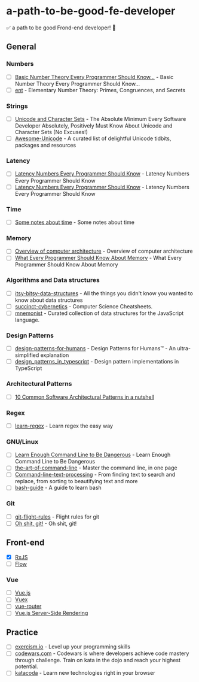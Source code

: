 # a-path-to-be-good-fe-developer

✅ a path to be good Frond-end developer! 🚀

## General

### Numbers

* [ ] [Basic Number Theory Every Programmer Should Know...](https://www.codechef.com/wiki/tutorial-number-theory/) - Basic Number Theory Every Programmer Should Know...
* [ ] [ent](https://github.com/williamstein/ent) - Elementary Number Theory: Primes, Congruences, and Secrets

### Strings

* [ ] [Unicode and Character Sets](https://www.joelonsoftware.com/2003/10/08/the-absolute-minimum-every-software-developer-absolutely-positively-must-know-about-unicode-and-character-sets-no-excuses/) - The Absolute Minimum Every Software Developer Absolutely, Positively Must Know About Unicode and Character Sets (No Excuses!)
* [ ] [Awesome-Unicode](https://github.com/jagracey/Awesome-Unicode) - A curated list of delightful Unicode tidbits, packages and resources

### Latency

* [ ] [Latency Numbers Every Programmer Should Know](https://gist.github.com/jboner/2841832) - Latency Numbers Every Programmer Should Know
* [ ] [Latency Numbers Every Programmer Should Know](https://people.eecs.berkeley.edu/~rcs/research/interactive_latency.html) - Latency Numbers Every Programmer Should Know

### Time

* [ ] [Some notes about time](https://unix4lyfe.org/time/) - Some notes about time

### Memory

* [ ] [Overview of computer architecture](https://github.com/gyuho/learn/tree/master/doc/overview_of_computer_architecture) - Overview of computer architecture
* [ ] [What Every Programmer Should Know About Memory](https://people.freebsd.org/~lstewart/articles/cpumemory.pdf) - What Every Programmer Should Know About Memory

### Algorithms and Data structures

* [ ] [itsy-bitsy-data-structures](https://github.com/jamiebuilds/itsy-bitsy-data-structures) - All the things you didn't know you wanted to know about data structures
* [ ] [succinct-cybernetics](https://github.com/espadrine/succinct-cybernetics) - Computer Science Cheatsheets.
* [ ] [mnemonist](https://github.com/Yomguithereal/mnemonist) - Curated collection of data structures for the JavaScript language.

### Design Patterns

* [ ] [design-patterns-for-humans](https://github.com/kamranahmedse/design-patterns-for-humans) - Design Patterns for Humans™ - An ultra-simplified explanation
* [ ] [design_patterns_in_typescript](https://github.com/torokmark/design_patterns_in_typescript) - Design pattern implementations in TypeScript

### Architectural Patterns

* [ ] [10 Common Software Architectural Patterns in a nutshell](https://towardsdatascience.com/10-common-software-architectural-patterns-in-a-nutshell-a0b47a1e9013)

### Regex

* [ ] [learn-regex](https://github.com/zeeshanu/learn-regex) - Learn regex the easy way

### GNU/Linux

* [ ] [Learn Enough Command Line to Be Dangerous](https://www.learnenough.com/command-line-tutorial) - Learn Enough Command Line to Be Dangerous
* [ ] [the-art-of-command-line](https://github.com/jlevy/the-art-of-command-line) - Master the command line, in one page
* [ ] [Command-line-text-processing](https://github.com/learnbyexample/Command-line-text-processing) - From finding text to search and replace, from sorting to beautifying text and more
* [ ] [bash-guide](https://github.com/Idnan/bash-guide) - A guide to learn bash

### Git

* [ ] [git-flight-rules](https://github.com/k88hudson/git-flight-rules) - Flight rules for git
* [ ] [Oh shit, git!](http://ohshitgit.com/) - Oh shit, git!

## Front-end

* [x] [RxJS](http://reactivex.io/rxjs/manual/index.html)
* [ ] [Flow](https://flow.org/en/)

### Vue

* [ ] [Vue.js](https://vuejs.org/v2/guide/)
* [ ] [Vuex](https://vuex.vuejs.org/en/)
* [ ] [vue-router](https://router.vuejs.org/en/)
* [ ] [Vue.js Server-Side Rendering](https://ssr.vuejs.org/en/)

## Practice

* [ ] [exercism.io](http://exercism.io/) - Level up your programming skills
* [ ] [codewars.com](https://www.codewars.com) - Codewars is where developers achieve code mastery through challenge. Train on kata in the dojo and reach your highest potential.
* [ ] [katacoda](https://www.katacoda.com/) - Learn new technologies right in your browser
